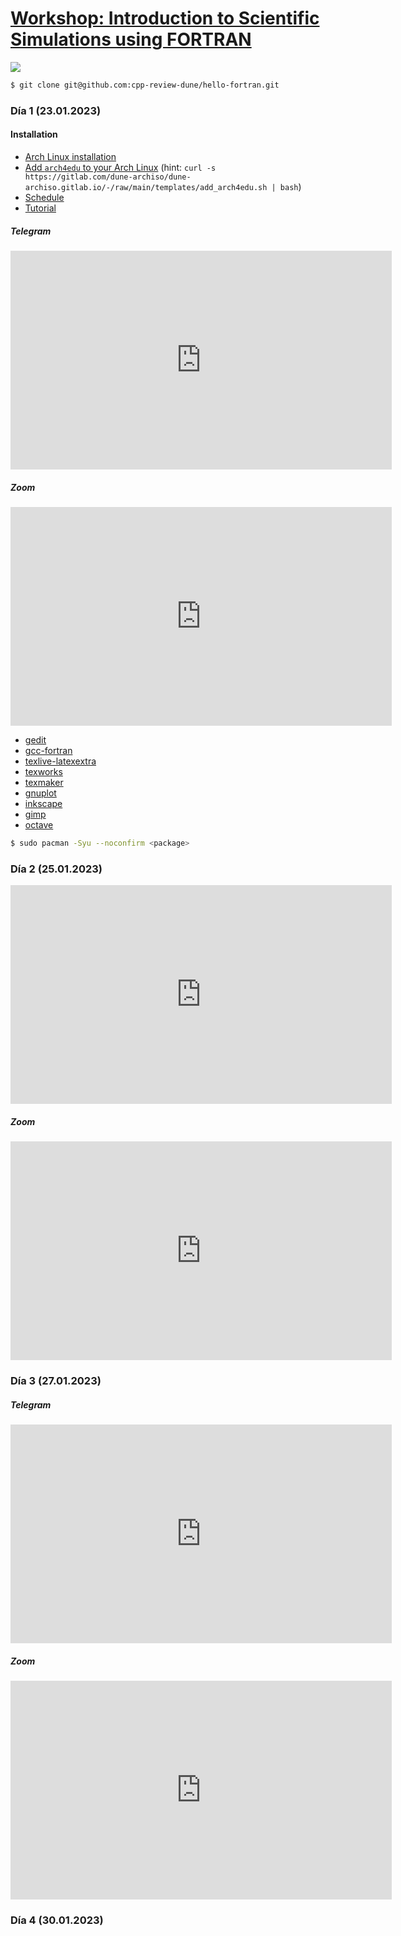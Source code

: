 # [Workshop: Introduction to Scientific Simulations using FORTRAN](http://transparencia.concytec.gob.pe/images/2021/RESOLUCIONES_DIRECCION_EJECUTIVA/RDE-041-2021-FONDECYT-DE.pdf.pdf)

![](https://user-images.githubusercontent.com/21283014/213923808-5ed328f2-b59b-4f30-95be-8ac9d30628a3.jpg)

```bash
$ git clone git@github.com:cpp-review-dune/hello-fortran.git
```

### Día 1 (23.01.2023)

#### Installation

- [Arch Linux installation](https://wiki.archlinux.org/title/Installation_guide)
- [Add `arch4edu` to your Arch Linux](https://github.com/arch4edu/arch4edu/wiki/Add-arch4edu-to-your-Archlinux) (hint: `curl -s https://gitlab.com/dune-archiso/dune-archiso.gitlab.io/-/raw/main/templates/add_arch4edu.sh | bash`)
- [Schedule](https://murena.io/s/2mgrRZMpEbj6354)
- [Tutorial](https://murena.io/s/jxija4aoBd37ofG)

##### Telegram

<iframe width="610" height="350"
  sandbox="allow-same-origin allow-scripts allow-popups"
  src="https://www.youtube-nocookie.com/embed/JzBGxTrW6DY"
  frameborder="0" allowfullscreen>
</iframe>

##### Zoom

<iframe width="610" height="350"
  sandbox="allow-same-origin allow-scripts allow-popups"
  src="https://www.youtube-nocookie.com/embed/nTNaRVG1RQo"
  frameborder="0" allowfullscreen>
</iframe>

- [gedit](https://archlinux.org/packages/community/x86_64/gedit)
- [gcc-fortran](https://archlinux.org/packages/core/x86_64/gcc-fortran)
- [texlive-latexextra](https://archlinux.org/packages/extra/any/texlive-latexextra)
- [texworks](https://archlinux.org/packages/community/x86_64/texworks)
- [texmaker](https://archlinux.org/packages/community/x86_64/texmaker)
- [gnuplot](https://archlinux.org/packages/extra/x86_64/gnuplot)
- [inkscape](https://archlinux.org/packages/extra/x86_64/inkscape)
- [gimp](https://archlinux.org/packages/extra/x86_64/gimp)
- [octave](https://archlinux.org/packages/community/x86_64/octave)

```bash
$ sudo pacman -Syu --noconfirm <package>
```

### Día 2 (25.01.2023)

<iframe width="610" height="350"
  sandbox="allow-same-origin allow-scripts allow-popups"
  src="https://www.youtube-nocookie.com/embed/Zsw3q_ufWrk"
  frameborder="0" allowfullscreen>
</iframe>

##### Zoom

<iframe width="610" height="350"
  sandbox="allow-same-origin allow-scripts allow-popups"
  src="https://www.youtube-nocookie.com/embed/kf0D5Gua4hk"
  frameborder="0" allowfullscreen>
</iframe>

### Día 3 (27.01.2023)

##### Telegram

<iframe width="610" height="350"
  sandbox="allow-same-origin allow-scripts allow-popups"
  src="https://www.youtube-nocookie.com/embed/0Jdgu4WB5eA"
  frameborder="0" allowfullscreen>
</iframe>

##### Zoom

<iframe width="610" height="350"
  sandbox="allow-same-origin allow-scripts allow-popups"
  src="https://www.youtube-nocookie.com/embed/A20s92NXEic"
  frameborder="0" allowfullscreen>
</iframe>

### Día 4 (30.01.2023)